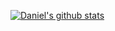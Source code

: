 [![Daniel's github stats](https://github-readme-stats.vercel.app/api?username=daniel-zahariev&show_icons=true)](https://github.com/daniel-zahariev/daniel-zahariev)
